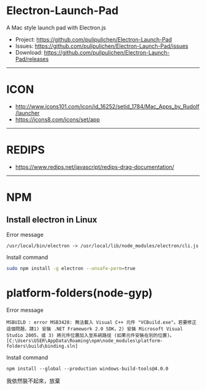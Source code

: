 # Electron-Launch-Pad
A Mac style launch pad with Electron.js

- Project: https://github.com/pulipulichen/Electron-Launch-Pad
- Issues: https://github.com/pulipulichen/Electron-Launch-Pad/issues
- Download: https://github.com/pulipulichen/Electron-Launch-Pad/releases

----

# ICON
- http://www.icons101.com/icon/id_16252/setid_1784/Mac_Apps_by_Rudolf/launcher
- https://icons8.com/icons/set/app

----

# REDIPS
- https://www.redips.net/javascript/redips-drag-documentation/

----

# NPM

## Install electron in Linux

Error message
````
/usr/local/bin/electron -> /usr/local/lib/node_modules/electron/cli.js
````

Install command
````bash
sudo npm install -g electron --unsafe-perm=true
````

# platform-folders(node-gyp)

Error message
````
MSBUILD : error MSB3428: 無法載入 Visual C++ 元件 "VCBuild.exe"。若要修正這個問題，請1) 安裝 .NET Framework 2.0 SDK，2) 安裝 Microsoft Visual Studio 2005，或 3) 將元件位置加入至系統路徑 (如果元件安裝在別的位置)。 [C:\Users\USER\AppData\Roaming\npm\node_modules\platform-folders\build\binding.sln]
````

Install command
````
npm install --global --production windows-build-tools@4.0.0
````

我依然裝不起來，放棄